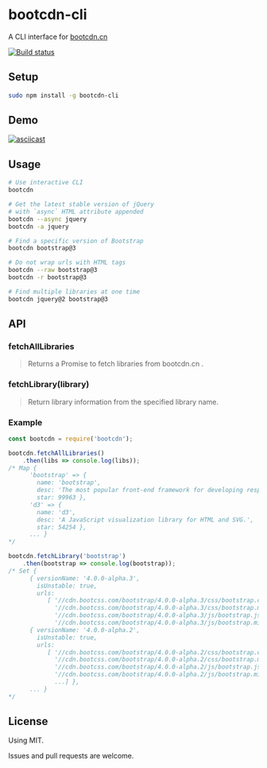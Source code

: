 # bootcdn-cli
A CLI interface for [bootcdn.cn](http://www.bootcdn.cn/)

[![Build status](https://travis-ci.org/bdbai/bootcdn-cli.svg)](https://travis-ci.org/bdbai/bootcdn-cli)

## Setup
```bash
sudo npm install -g bootcdn-cli
```

## Demo

[![asciicast](https://asciinema.org/a/ayf8gupozjtx4bwlqwugxh2bc.png)](https://asciinema.org/a/ayf8gupozjtx4bwlqwugxh2bc)


## Usage
```bash
# Use interactive CLI
bootcdn

# Get the latest stable version of jQuery
# with `async` HTML attribute appended
bootcdn --async jquery
bootcdn -a jquery

# Find a specific version of Bootstrap
bootcdn bootstrap@3

# Do not wrap urls with HTML tags
bootcdn --raw bootstrap@3
bootcdn -r bootstrap@3

# Find multiple libraries at one time
bootcdn jquery@2 bootstrap@3
```

## API
### fetchAllLibraries
> Returns a Promise to fetch libraries from bootcdn.cn .

### fetchLibrary(library)
> Return library information from the specified library name.

### Example
```js
const bootcdn = require('bootcdn');

bootcdn.fetchAllLibraries()
    .then(libs => console.log(libs));
/* Map {
      'bootstrap' => {
        name: 'bootstrap',
        desc: 'The most popular front-end framework for developing responsive, mobile first projects on the web.',
        star: 99963 },
      'd3' => {
        name: 'd3',
        desc: 'A JavaScript visualization library for HTML and SVG.',
        star: 54254 },
      ... }
*/

bootcdn.fetchLibrary('bootstrap')
    .then(bootstrap => console.log(bootstrap));
/* Set {
      { versionName: '4.0.0-alpha.3',
        isUnstable: true,
        urls:
           [ '//cdn.bootcss.com/bootstrap/4.0.0-alpha.3/css/bootstrap.css',
             '//cdn.bootcss.com/bootstrap/4.0.0-alpha.3/css/bootstrap.min.css',
             '//cdn.bootcss.com/bootstrap/4.0.0-alpha.3/js/bootstrap.js',
             '//cdn.bootcss.com/bootstrap/4.0.0-alpha.3/js/bootstrap.min.js' ] },
      { versionName: '4.0.0-alpha.2',
        isUnstable: true,
        urls:
           [ '//cdn.bootcss.com/bootstrap/4.0.0-alpha.2/css/bootstrap.css',
             '//cdn.bootcss.com/bootstrap/4.0.0-alpha.2/css/bootstrap.min.css',
             '//cdn.bootcss.com/bootstrap/4.0.0-alpha.2/js/bootstrap.js',
             '//cdn.bootcss.com/bootstrap/4.0.0-alpha.2/js/bootstrap.min.js',
             ...] },
      ... }
*/
```


## License
Using MIT.

Issues and pull requests are welcome.


